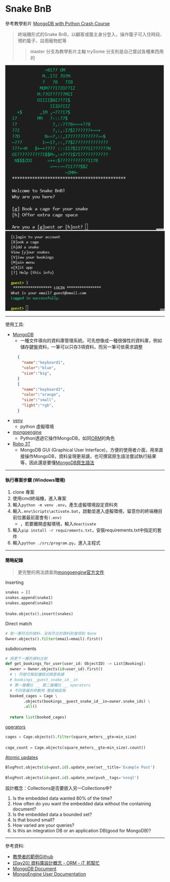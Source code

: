 # Snake BnB
參考教學影片
[MongoDB with Python Crash Course](https://www.youtube.com/watch?v=E-1xI85Zog8&list=PLYHrAQFR-2VONBMZsOPbDQy_MYlC3rxe4&index=2&ab_channel=freeCodeCamp.org)
> 終端機形式的Snake BnB，以顧客或籠主身分登入，操作籠子可入住時段、預約籠子、註冊寵物蛇等
> 
> > master 分支為教學影片主軸
> > trySome 分支則是自己嘗試各種東西用的

![image](/static/gif/host_action.gif)
![image](/static/gif/guest_action.gif)

---
使用工具:
* [MongoDB](https://www.mongodb.com/)
    * 一種文件導向的資料庫管理系統。可先想像成一種很彈性的資料庫，例如儲存鍵盤資料，一筆可以只存3項資料，而另一筆可依需求調整
    ```json
      {
        "name":"keyboard1",
        "color":"blue",
        "size":"big",
      }
      {
        "name":"keyboard2",
        "color":"orange",
        "size":"small",
        "light":"rgb",
      }
    ```
* [venv](https://docs.python.org/3/library/venv.html)
  * python 虛擬環境
* [mongoengine](https://docs.mongoengine.org/tutorial.html#)
  * Python透過它操作MongoDB，如同[ORM](https://ithelp.ithome.com.tw/articles/10207752)的角色
* [Robo 3T](https://robomongo.org/)
  * MongoDB GUI (Graphical User Interface)，方便的使用者介面，用來直接操作MongoDB，資料呈現更易讀，也可撰寫原生語法嘗試執行結果等，因此還是要懂[MongoDB原生語法](https://docs.mongodb.com/manual/crud/#mongodb-crud-operations)

---

#### 執行專案步驟 (Windows環境)
1. clone 專案
2. 使用cmd終端機，進入專案
3. 輸入`python -m venv .env`，產生虛擬環境設定資料夾
4. 輸入`.env\Scripts\activate.bat`，啟動並進入虛擬環境，留意你的終端機目前位置最前面會有`(.env)`
   * ，若要離開虛擬環境，輸入`deactivate`
5. 輸入`pip install -r requirements.txt`，安裝requirements.txt中指定的套件
6. 輸入`python ./src/program.py`，進入主程式

---

#### 簡略紀錄
>更完整的用法請查詢[mongoengine官方文件](https://docs.mongoengine.org/guide/querying.html#querying-the-database)

Inserting
```python
snakes = []
snakes.append(snake1)
snakes.append(snake2)

Snake.objects().insert(snakes)
```
Direct match
```python
# 取一筆符合的資料，沒有符合的資料則會得到 None
Owner.objects().filter(email=email).first()
```
subdocuments
```python
# 用更下一層的資料比對
def get_bookings_for_user(user_id: ObjectID) -> List[Booking]:
  owner = Owner.objects(id=user_id).first()
  # \ 符號可幫助讓程式碼更易讀
  # bookings__guest_snake_id__in
  # 第一層欄位 __ 第二層欄位 __ operators
  # 不同意義的參數用 雙底線區隔
  booked_cages = Cage \
        .objects(bookings__guest_snake_id__in=owner.snake_ids) \
        .all()

  return list(booked_cages)
```
[operators](https://docs.mongoengine.org/guide/querying.html#query-operators)
```python
cages = Cage.objects().filter(square_meters__gte=min_size)

cage_count = Cage.objects(square_meters__gte=min_size).count()
```
[Atomic updates](https://docs.mongoengine.org/guide/querying.html#atomic-updates)
```python
BlogPost.objects(id=post.id).update_one(set__title='Example Post')

BlogPost.objects(id=post.id).update_one(push__tags='nosql')
```
設計概念：Collections是否要嵌入另一Collections中?
1. Is the embedded data wanted 80% of the time?
2. How often do you want the embedded data without the containing document?
3. Is the embedded data a bounded set?
4. Is that bound small?
5. How varied are your queries?
6. Is this an integration DB or an application DB(good for MongoDB)?

---
參考資料:
* [教學者的範例Github](https://github.com/mikeckennedy/mongodb-quickstart-course)
* [[Day20] 資料庫設計概念 - ORM - iT 邦幫忙](https://ithelp.ithome.com.tw/articles/10207752)
* [MongoDB Document](https://docs.mongodb.com/manual/crud/)
* [MongoEngine User Documentation](https://docs.mongoengine.org/index.html)
